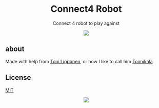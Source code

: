 <h1 align="center">Connect4 Robot</h1>
<p align="center">Connect 4 robot to play against</p>
<p  align="center">
  <img src="https://github.com/LeadSeason/C4/raw/main/assets/images/IMG00.jpg">
</p>

## about
Made with help from [Toni Lipponen](https://github.com/ToniLipponen),
or how I like to call him [Tonnikala](https://github.com/ToniLipponen).  


## License

[MIT](https://www.gnu.org/licenses/gpl-3.0.en.html)

<p  align="center">
  <img src="https://www.gnu.org/graphics/gplv3-127x51.png">
</p>

